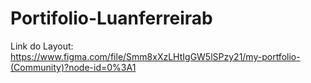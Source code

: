 # Portifolio-Luanferreirab

Link do Layout: https://www.figma.com/file/Smm8xXzLHtIgGW5lSPzy21/my-portfolio-(Community)?node-id=0%3A1
